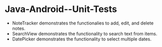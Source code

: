 # Java-Android--Unit-Tests

- NoteTracker demonstrates the functionalies to add, edit, and delete notes.
- SearchView demonstrates the functionality to search text from items.
- DatePicker demonstrates the functionality to select multiple dates.

